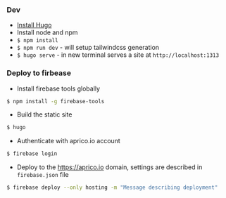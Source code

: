 ### Dev

- [Install Hugo](https://gohugo.io/installation/)
- Install node and npm
- `$ npm install`
- `$ npm run dev` - will setup tailwindcss generation
- `$ hugo serve` - in new terminal serves a site at `http://localhost:1313`

### Deploy to firbease

- Install firebase tools globally

```bash
$ npm install -g firebase-tools
```

- Build the static site

```bash
$ hugo
```

- Authenticate with aprico.io account

```bash
$ firebase login
```

- Deploy to the https://aprico.io domain, settings are described in `firebase.json` file

```bash
$ firebase deploy --only hosting -m "Message describing deployment"
```
